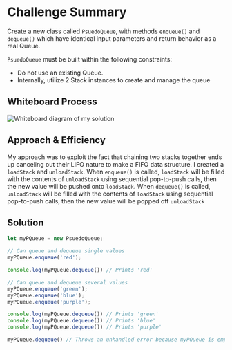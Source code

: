 # Challenge Summary

Create a new class called `PsuedoQueue`, with methods `enqueue()` and `dequeue()` which have identical input parameters and return behavior as a real Queue. 

`PsuedoQueue` must be built within the following constraints:

- Do not use an existing Queue.
- Internally, utilize 2 Stack instances to create and manage the queue

## Whiteboard Process

![Whiteboard diagram of my solution](./challenge-08-whiteboard.jpg)

## Approach & Efficiency

My approach was to exploit the fact that chaining two stacks together ends up canceling out their LIFO nature to make a FIFO data structure. I created a `loadStack` and `unloadStack`. When `enqueue()` is called, `loadStack` will be filled with the contents of `unloadStack` using sequential pop-to-push calls, then the new value will be pushed onto `loadStack`. When `dequeue()` is called, `unloadStack` will be filled with the contents of `loadStack` using sequential pop-to-push calls, then the new value will be popped off `unloadStack`

## Solution

```javascript
let myPQueue = new PsuedoQueue;

// Can queue and dequeue single values
myPQueue.enqueue('red');

console.log(myPQueue.dequeue()) // Prints 'red'

// Can queue and dequeue several values
myPQueue.enqueue('green');
myPQueue.enqueue('blue');
myPQueue.enqueue('purple');

console.log(myPQueue.dequeue()) // Prints 'green'
console.log(myPQueue.dequeue()) // Prints 'blue'
console.log(myPQueue.dequeue()) // Prints 'purple'

myPQueue.dequeue() // Throws an unhandled error because myPQueue is empty.
```
